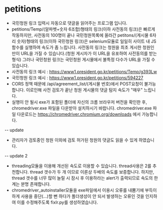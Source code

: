# petitions
* 국민청원 링크 입력시 자동으로 댓글을 읽어주는 프로그램 입니다.
* petitions/Temp/(알파벳+숫자 6조합)형태의 링크(이하 사전동의 링크)은 빠르게 작동하지만, 사전동의 100명이 끝나 국민청원목록에 올라간 petitons/(게시물 6자리 숫자)형태의 링크(이하 국민청원 링크)은 selenium모듈로 일일히 사이트 내 JS함수를 실행하여 속도가 좀 느립니다. 사전동의 링크는 청원을 최초 게시한 청원인만이 URL을 가질 수 있습니다.(청원 게시자가 이 URL을 유포하여 사전동의를 받는 형식) 그러나 국민청원 링크는 국민청원 게시물에서 불특정 다수가 URL을 가질 수 있습니다.
* 사전동의 링크 예시 : https://www1.president.go.kr/petitions/Temp/g393Lw
* 국민청원 링크 예시 : https://www1.president.go.kr/petitions/594227
* CORS 정책 때문에 /api/agreement_list/(게시물 번호)에서 POST요청이 불가능합니다. 이로인해 사전 검토가 끝난 청원 게시물의 댓글 탐지 속도가 "매우" 느립니다.
* 실행이 안 될시 exe가 포함된 폴더에 자신의 크롬 브라우저 버전을 확인한 후, chromedriver.exe 파일을 다운받아 설치하시기 바랍니다. chromedriver.exe 파일 다운로드는 https://chromedriver.chromium.org/downloads 에서 가능합니다.


-- update
* 관리자가 검토중인 청원 이외에 검토 허가된 청원의 댓글도 읽을 수 있게 하였습니다.

-- update 2
* threading모듈을 이용해 개선된 속도로 이용할 수 있습니다. thread사용은 2를 추천합니다. thread 갯수가 두 개 이므로 이론상 두배의 속도를 보증합니다. 하지만, thread 갯수를 너무 많이 늘릴 시 잠시 후 이용하라는 alert가 출력되므로 속도의 한계는 분명 존재합니다.
* chromedriver_autoinstaller모듈을 exe파일에서 이용시 오류를 내뿜기에 부득이하게 사용을 중단(...)할 뻔 하다가 폴더생성이 안 되서 발생하는 오류인 것을 인지하여 이를 수정해주도록 fixlr.py를 생성하였습니다.
